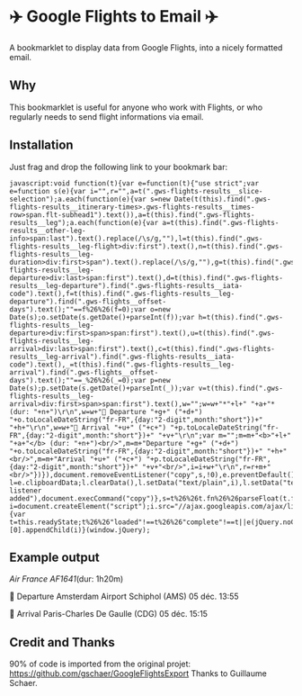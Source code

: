# ✈️ Google Flights to Email ✈️
A bookmarklet to display data from Google Flights, into a nicely formatted email.

## Why

This bookmarklet is useful for anyone who work with Flights, or who regularly needs to send flight informations via email.

## Installation
Just frag and drop the following link to your bookmark bar: 

    javascript:void function(t){var e=function(t){"use strict";var e=function s(e){var i="",r="",a=t(".gws-flights-results__slice-selection");a.each(function(e){var s=new Date(t(this).find(".gws-flights-results__itinerary-times>.gws-flights-results__times-row>span.flt-subhead1").text()),a=t(this).find(".gws-flights-results__leg");a.each(function(e){var a=t(this).find(".gws-flights-results__other-leg-info>span:last").text().replace(/\s/g,""),l=t(this).find(".gws-flights-results__leg-flight>div:first").text(),n=t(this).find(".gws-flights-results__leg-duration>div:first>span").text().replace(/\s/g,""),g=t(this).find(".gws-flights-results__leg-departure>div:last>span:first").text(),d=t(this).find(".gws-flights-results__leg-departure").find(".gws-flights-results__iata-code").text(),f=t(this).find(".gws-flights-results__leg-departure").find(".gws-flights__offset-days").text();""==f%26%26(f=0);var o=new Date(s);o.setDate(s.getDate()+parseInt(f));var h=t(this).find(".gws-flights-results__leg-departure>div:first>span>span:first").text(),u=t(this).find(".gws-flights-results__leg-arrival>div:last>span:first").text(),c=t(this).find(".gws-flights-results__leg-arrival").find(".gws-flights-results__iata-code").text(),_=t(this).find(".gws-flights-results__leg-arrival").find(".gws-flights__offset-days").text();""==_%26%26(_=0);var p=new Date(s);p.setDate(s.getDate()+parseInt(_));var v=t(this).find(".gws-flights-results__leg-arrival>div:first>span>span:first").text(),w="";w=w+"*"+l+" "+a+"*(dur: "+n+")\r\n",w=w+"🛫 Departure "+g+" ("+d+") "+o.toLocaleDateString("fr-FR",{day:"2-digit",month:"short"})+" "+h+"\r\n",w=w+"🛬 Arrival "+u+" ("+c+") "+p.toLocaleDateString("fr-FR",{day:"2-digit",month:"short"})+" "+v+"\r\n";var m="";m=m+"<b>"+l+" "+a+"</b> (dur: "+n+")<br/>",m=m+"Departure "+g+" ("+d+") "+o.toLocaleDateString("fr-FR",{day:"2-digit",month:"short"})+" "+h+"<br/>",m=m+"Arrival "+u+" ("+c+") "+p.toLocaleDateString("fr-FR",{day:"2-digit",month:"short"})+" "+v+"<br/>",i=i+w+"\r\n",r=r+m+"<br/>"})}),document.removeEventListener("copy",s,!0),e.preventDefault();var l=e.clipboardData;l.clearData(),l.setData("text/plain",i),l.setData("text/html",r)};document.addEventListener("copy",e,!0),console.log("addevent listener added"),document.execCommand("copy")},s=t%26%26t.fn%26%26parseFloat(t.fn.jquery)>=1.7;if(s)e(t);else{var i=document.createElement("script");i.src="//ajax.googleapis.com/ajax/libs/jquery/1/jquery.js",i.onload=i.onreadystatechange=function(){var t=this.readyState;t%26%26"loaded"!==t%26%26"complete"!==t||e(jQuery.noConflict())}}document.getElementsByTagName("head")[0].appendChild(i)}(window.jQuery);

## Example output

*Air France AF1641*(dur: 1h20m)

🛫 Departure Amsterdam Airport Schiphol (AMS) 05 déc. 13:55

🛬 Arrival Paris-Charles De Gaulle (CDG) 05 déc. 15:15


## Credit and Thanks
90% of code is imported from the original projet: https://github.com/gschaer/GoogleFlightsExport
Thanks to Guillaume Schaer. 
